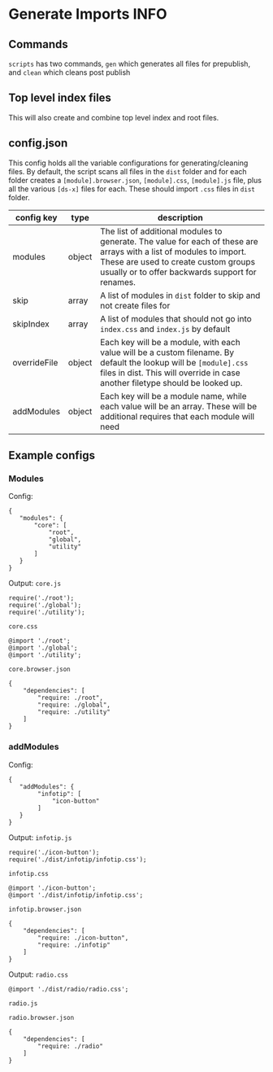 # Generate Imports INFO

## Commands

`scripts` has two commands, `gen` which generates all files for prepublish, and `clean` which cleans post publish

## Top level index files

This will also create and combine top level index and root files.

## config.json

This config holds all the variable configurations for generating/cleaning files.
By default, the script scans all files in the `dist` folder and for each folder creates a `[module].browser.json`, `[module].css`, `[module].js` file, plus all the various `[ds-x]` files for each. These should import `.css` files in `dist` folder.

| config key   | type   | description                                                                                                                                                                                                    |
| ------------ | ------ | -------------------------------------------------------------------------------------------------------------------------------------------------------------------------------------------------------------- |
| modules      | object | The list of additional modules to generate. The value for each of these are arrays with a list of modules to import. These are used to create custom groups usually or to offer backwards support for renames. |
| skip         | array  | A list of modules in `dist` folder to skip and not create files for                                                                                                                                            |
| skipIndex    | array  | A list of modules that should not go into `index.css` and `index.js` by default                                                                                                                                |
| overrideFile | object | Each key will be a module, with each value will be a custom filename. By default the lookup will be `[module].css` files in dist. This will override in case another filetype should be looked up.             |
| addModules   | object | Each key will be a module name, while each value will be an array. These will be additional requires that each module will need                                                                                |

## Example configs

### Modules

Config:

```
{
   "modules": {
       "core": [
           "root",
           "global",
           "utility"
       ]
   }
}
```

Output:
`core.js`

```
require('./root');
require('./global');
require('./utility');
```

`core.css`

```
@import './root';
@import './global';
@import './utility';
```

`core.browser.json`

```
{
    "dependencies": [
        "require: ./root",
        "require: ./global",
        "require: ./utility"
    ]
}
```

### addModules

Config:

```
{
   "addModules": {
        "infotip": [
            "icon-button"
        ]
   }
}
```

Output:
`infotip.js`

```
require('./icon-button');
require('./dist/infotip/infotip.css');
```

`infotip.css`

```
@import './icon-button';
@import './dist/infotip/infotip.css';
```

`infotip.browser.json`

```
{
    "dependencies": [
        "require: ./icon-button",
        "require: ./infotip"
    ]
}
```

Output:
`radio.css`

```
@import './dist/radio/radio.css';
```

`radio.js`

`radio.browser.json`

```
{
    "dependencies": [
        "require: ./radio"
    ]
}
```
